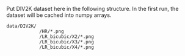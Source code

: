Put DIV2K dataset here in the following structure. In the first run, the dataset will be cached into numpy arrays.

```
data/DIV2K/
            /HR/*.png
            /LR_bicubic/X2/*.png
            /LR_bicubic/X3/*.png
            /LR_bicubic/X4/*.png

```